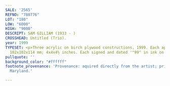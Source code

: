```yaml
---
SALE: '2565'
REFNO: "780776"
LOT: "180"
LOW: "6000"
HIGH: "9000"
DESCRIPT: SAM GILLIAM (1933 - )
CROSSHEAD: Untitled (Trio).
year: 1999
TYPESET: <p>Three acrylic on birch plywood constructions, 1999. Each approximately
  102x102x114 mm; 4x4x4½ inches. Each signed and dated '"99" in ink on the verso.</p>
pullquote: ''
background_color: "#ffffff"
footnote_provenance: 'Provenance: aquired directly from the artist; private collection,
  Maryland.'

---
```

